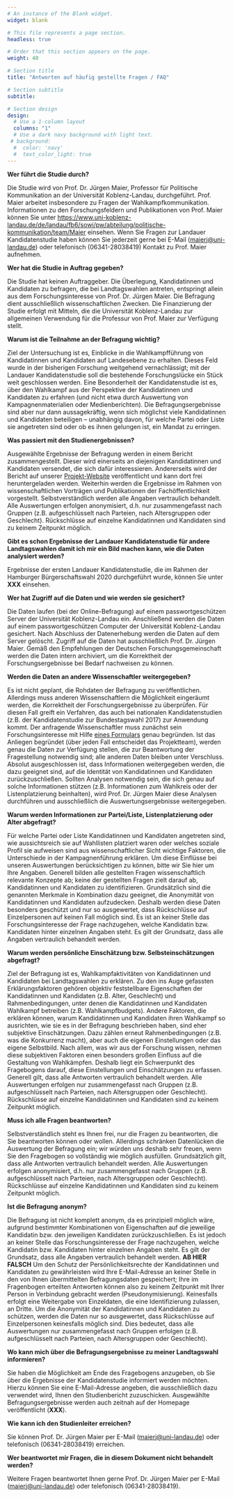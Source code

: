 ```yaml
---
# An instance of the Blank widget.
widget: blank

# This file represents a page section.
headless: true

# Order that this section appears on the page.
weight: 40

# Section title
title: "Antworten auf häufig gestellte Fragen / FAQ"

# Section subtitle
subtitle:

# Section design
design:
  # Use a 1-column layout
  columns: "1"
  # Use a dark navy background with light text.
 # background:
  #  color: 'navy'
  #  text_color_light: true
---
```


**Wer führt die Studie durch?**

Die Studie wird von Prof. Dr. Jürgen Maier, Professor für Politische Kommunikation an der Universität Koblenz-Landau, durchgeführt. Prof. Maier arbeitet insbesondere zu Fragen der Wahlkampfkommunikation. Informationen zu den Forschungsfeldern und Publikationen von Prof. Maier können Sie unter https://www.uni-koblenz-landau.de/de/landau/fb6/sowi/pw/abteilung/politische-kommunikation/team/Maier einsehen. Wenn Sie Fragen zur Landauer Kandidatenstudie haben können Sie jederzeit gerne bei E-Mail (maierj@uni-landau.de) oder telefonisch (06341-28038419) Kontakt zu Prof. Maier aufnehmen.

**Wer hat die Studie in Auftrag gegeben?**

Die Studie hat keinen Auftraggeber. Die Überlegung, Kandidatinnen und Kandidaten zu befragen, die bei Landtagswahlen antreten, entspringt allein aus dem Forschungsinteresse von Prof. Dr. Jürgen Maier. Die Befragung dient ausschließlich wissenschaftlichen Zwecken. Die Finanzierung der Studie erfolgt mit Mitteln, die die Universität Koblenz-Landau zur allgemeinen Verwendung für die Professur von Prof. Maier zur Verfügung stellt. 

**Warum ist die Teilnahme an der Befragung wichtig?**

Ziel der Untersuchung ist es, Einblicke in die Wahlkampfführung von Kandidatinnen und Kandidaten auf Landesebene zu erhalten. Dieses Feld wurde in der bisherigen Forschung weitgehend vernachlässigt; mit der Landauer Kandidatenstudie soll die bestehende Forschungslücke ein Stück weit geschlossen werden. Eine Besonderheit der Kandidatenstudie ist es, über den Wahlkampf aus der Perspektive der Kandidatinnen und Kandidaten zu erfahren (und nicht etwa durch Auswertung von Kampagnenmaterialien oder Medienberichten). Die Befragungsergebnisse sind aber nur dann aussagekräftig, wenn sich möglichst viele Kandidatinnen und Kandidaten beteiligen – unabhängig davon, für welche Partei oder Liste sie angetreten sind oder ob es ihnen gelungen ist, ein Mandat zu erringen.

**Was passiert mit den Studienergebnissen?**

Ausgewählte Ergebnisse der Befragung werden in einem Bericht zusammengestellt. Dieser wird einerseits an diejenigen Kandidatinnen und Kandidaten versendet, die sich dafür interessieren. Andererseits wird der Bericht auf unserer <a href="/ergebnisse" target="_blank">Projekt-Website</a> veröffentlicht und kann dort frei heruntergeladen werden. Weiterhin werden die Ergebnisse im Rahmen von wissenschaftlichen Vorträgen und Publikationen der Fachöffentlichkeit vorgestellt. Selbstverständlich werden alle Angaben vertraulich behandelt. Alle Auswertungen erfolgen anonymisiert, d.h. nur zusammengefasst nach Gruppen (z.B. aufgeschlüsselt nach Parteien, nach Altersgruppen oder Geschlecht). Rückschlüsse auf einzelne Kandidatinnen und Kandidaten sind zu keinem Zeitpunkt möglich.

**Gibt es schon Ergebnisse der Landauer Kandidatenstudie für andere Landtagswahlen damit ich mir ein Bild machen kann, wie die Daten analysiert werden?**

Ergebnisse der ersten Landauer Kandidatenstudie, die im Rahmen der Hamburger Bürgerschaftswahl 2020 durchgeführt wurde, können Sie unter **XXX** einsehen. 

**Wer hat Zugriff auf die Daten und wie werden sie gesichert?**

Die Daten laufen (bei der Online-Befragung) auf einem passwortgeschützen Server der Universität Koblenz-Landau ein. Anschließend werden die Daten auf einem passwortgeschützen Computer der Universität Koblenz-Landau gesichert. Nach Abschluss der Datenerhebung werden die Daten auf dem Server gelöscht. Zugriff auf die Daten hat ausschließlich Prof. Dr. Jürgen Maier. Gemäß den Empfehlungen der Deutschen Forschungsgemeinschaft werden die Daten intern archiviert, um die Korrektheit der Forschungsergebnisse bei Bedarf nachweisen zu können.

**Werden die Daten an andere Wissenschaftler weitergegeben?**

Es ist nicht geplant, die Rohdaten der Befragung zu veröffentlichen. Allerdings muss anderen Wissenschaftlern die Möglichkeit eingeräumt werden, die Korrektheit der Forschungsergebnisse zu überprüfen. Für diesen Fall greift ein Verfahren, das auch bei nationalen Kandidatenstudien (z.B. der Kandidatenstudie zur Bundestagswahl 2017) zur Anwendung kommt. Der anfragende Wissenschaftler muss zunächst sein Forschungsinteresse mit Hilfe <a href="https://www.gesis.org/fileadmin/upload/dienstleistung/daten/secure_data_center/GESIS_Datennutzungsvertrag_Off-Site.pdf" target="_blank">eines Formulars</a> genau begründen. Ist das Anliegen begründet (über jeden Fall entscheidet das Projektteam), werden genau die Daten zur Verfügung stellen, die zur Beantwortung der Fragestellung notwendig sind; alle anderen Daten bleiben unter Verschluss. Absolut ausgeschlossen ist, dass Informationen weitergegeben werden, die dazu geeignet sind, auf die Identität von Kandidatinnen und Kandidaten zurückzuschließen. Sollten Analysen notwendig sein, die sich genau auf solche Informationen stützen (z.B. Informationen zum Wahlkreis oder der Listenplatzierung beinhalten), wird Prof. Dr. Jürgen Maier diese Analysen durchführen und ausschließlich die Auswertungsergebnisse weitergegeben.

**Warum werden Informationen zur Partei/Liste, Listenplatzierung oder Alter abgefragt?** 

Für welche Partei oder Liste Kandidatinnen und Kandidaten angetreten sind, wie aussichtsreich sie auf Wahllisten platziert waren oder welches soziale Profil sie aufweisen sind aus wissenschaftlicher Sicht wichtige Faktoren, die Unterschiede in der Kampagnenführung erklären. Um diese Einflüsse bei unseren Auswertungen berücksichtigen zu können, bitte wir Sie hier um Ihre Angaben. Generell bilden alle gestellten Fragen wissenschaftlich relevante Konzepte ab; keine der gestellten Fragen zielt darauf ab, Kandidatinnen und Kandidaten zu identifizieren. Grundsätzlich sind die genannten Merkmale in Kombination dazu geeignet, die Anonymität von Kandidatinnen und Kandidaten aufzudecken. Deshalb werden diese Daten besonders geschützt und nur so ausgewertet, dass Rückschlüsse auf Einzelpersonen auf keinen Fall möglich sind. Es ist an keiner Stelle das Forschungsinteresse der Frage nachzugehen, welche Kandidatin bzw. Kandidaten hinter einzelnen Angaben steht. Es gilt der Grundsatz, dass alle Angaben vertraulich behandelt werden. 

**Warum werden persönliche Einschätzung bzw. Selbsteinschätzungen abgefragt?**

Ziel der Befragung ist es, Wahlkampfaktivitäten von Kandidatinnen und Kandidaten bei Landtagswahlen zu erklären. Zu den ins Auge gefassten Erklärungsfaktoren gehören objektiv feststellbare Eigenschaften der Kandidatinnen und Kandidaten (z.B. Alter, Geschlecht) und Rahmenbedingungen, unter denen die Kandidatinnen und Kandidaten Wahlkampf betreiben (z.B. Wahlkampfbudgets). Andere Faktoren, die erklären können, warum Kandidatinnen und Kandidaten ihren Wahlkampf so ausrichten, wie sie es in der Befragung beschrieben haben, sind eher subjektive Einschätzungen. Dazu zählen erneut Rahmenbedingungen (z.B. was die Konkurrenz macht), aber auch die eigenen Einstellungen oder das eigene Selbstbild. Nach allem, was wir aus der Forschung wissen, nehmen diese subjektiven Faktoren einen besonders großen Einfluss auf die Gestaltung von Wahlkämpfen. Deshalb liegt ein Schwerpunkt des Fragebogens darauf, diese Einstellungen und Einschätzungen zu erfassen. Generell gilt, dass alle Antworten vertraulich behandelt werden. Alle Auswertungen erfolgen nur zusammengefasst nach Gruppen (z.B. aufgeschlüsselt nach Parteien, nach Altersgruppen oder Geschlecht). Rückschlüsse auf einzelne Kandidatinnen und Kandidaten sind zu keinem Zeitpunkt möglich.

**Muss ich alle Fragen beantworten?**

Selbstverständlich steht es Ihnen frei, nur die Fragen zu beantworten, die Sie beantworten können oder wollen. Allerdings schränken Datenlücken die Auswertung der Befragung ein; wir würden uns deshalb sehr freuen, wenn Sie den Fragebogen so vollständig wie möglich ausfüllen. Grundsätzlich gilt, dass alle Antworten vertraulich behandelt werden. Alle Auswertungen erfolgen anonymisiert, d.h. nur zusammengefasst nach Gruppen (z.B. aufgeschlüsselt nach Parteien, nach Altersgruppen oder Geschlecht). Rückschlüsse auf einzelne Kandidatinnen und Kandidaten sind zu keinem Zeitpunkt möglich.

**Ist die Befragung anonym?**

Die Befragung ist nicht komplett anonym, da es prinzipiell möglich wäre, aufgrund bestimmter Kombinationen von Eigenschaften auf die jeweilige Kandidatin bzw. den jeweiligen Kandidaten zurückzuschließen. Es ist jedoch an keiner Stelle das Forschungsinteresse der Frage nachzugehen, welche Kandidatin bzw. Kandidaten hinter einzelnen Angaben steht. Es gilt der Grundsatz, dass alle Angaben vertraulich behandelt werden. **AB HIER FALSCH** Um den Schutz der Persönlichkeitsrechte der Kandidatinnen und Kandidaten zu gewährleisten wird Ihre E-Mail-Adresse an keiner Stelle in den von Ihnen übermittelten Befragungsdaten gespeichert; Ihre im Fragenbogen erteilten Antworten können also zu keinem Zeitpunkt mit Ihrer Person in Verbindung gebracht werden (Pseudonymisierung). Keinesfalls erfolgt eine Weitergabe von Einzeldaten, die eine Identifizierung zulassen, an Dritte. Um die Anonymität der Kandidatinnen und Kandidaten zu schützen, werden die Daten nur so ausgewertet, dass Rückschlüsse auf Einzelpersonen keinesfalls möglich sind. Dies bedeutet, dass alle Auswertungen nur zusammengefasst nach Gruppen erfolgen (z.B. aufgeschlüsselt nach Parteien, nach Altersgruppen oder Geschlecht). 

**Wo kann mich über die Befragungsergebnisse zu meiner Landtagswahl informieren?**

Sie haben die Möglichkeit am Ende des Fragebogens anzugeben, ob Sie über die Ergebnisse der Kandidatenstudie informiert werden möchten. Hierzu können Sie eine E-Mail-Adresse angeben, die ausschließlich dazu verwendet wird, Ihnen den Studienbericht zuzuschicken. Ausgewählte Befragungsergebnisse werden auch zeitnah auf der Homepage veröffentlicht (**XXX**).

**Wie kann ich den Studienleiter erreichen?**

Sie können Prof. Dr. Jürgen Maier per E-Mail (maierj@uni-landau.de) oder telefonisch (06341-28038419) erreichen.

**Wer beantwortet mir Fragen, die in diesem Dokument nicht behandelt werden?**

Weitere Fragen beantwortet Ihnen gerne Prof. Dr. Jürgen Maier per E-Mail (maierj@uni-landau.de) oder telefonisch (06341-28038419).
